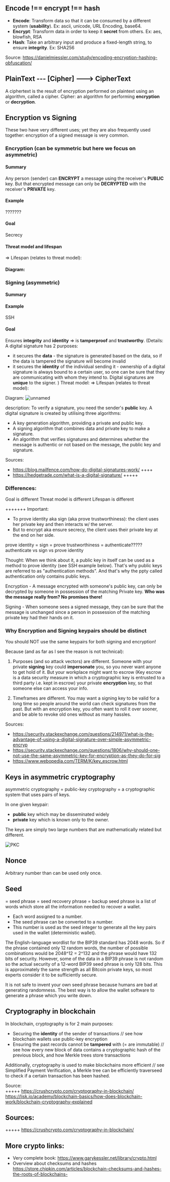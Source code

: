 ## Encode !== encrypt !== hash

- **Encode**: Transform data so that it can be consumed by a different system (**usability**). Ex: ascii, unicode, URL Encoding, base64.
- **Encrypt**: Transform data in order to keep it **secret** from others. Ex: aes, blowfish, RSA
- **Hash**: Take an arbitrary input and produce a fixed-length string, to ensure **integrity**. Ex: SHA256

Source:
https://danielmiessler.com/study/encoding-encryption-hashing-obfuscation/

## PlainText --- [Cipher] ---> CipherText

A ciphertext is the result of encryption performed on plaintext using an algorithm, called a cipher.
Cipher: an algorithm for performing **encryption** or **decryption**.

## Encryption vs Signing

These two have very different uses; yet they are also frequently used together: encryption of a signed message is very common.


### Encryption (can be symmetric but here we focus on asymmetric)
#### Summary
Any person (sender) can **ENCRYPT** a message using the receiver's **PUBLIC** key.
But that encrypted message can only be **DECRYPTED** with the receiver's **PRIVATE** key.
#### Example
???????
#### Goal
Secrecy
#### Threat model and lifespan
=> Lifespan (relates to threat model):
#### Diagram:


### Signing (asymmetric)
#### Summary
#### Example
SSH
#### Goal
Ensures **integrity** and **identity**
=> is **tamperproof** and **trustworthy**. 
(Details:
A digital signature has 2 purposes:
- it secures the **data** - the signature is generated based on the data, so if the data is tampered the signature will become invalid
- it secures the **identity** of the individual sending it - ownership of a digital signature is always bound to a certain user, so one can be sure that they are communicating with whom they intend to. Digital signatures are **unique** to the signer.
)
Threat model:
=> Lifespan (relates to threat model):

Diagram:
![unnamed](https://user-images.githubusercontent.com/9762897/67575803-9d8f7100-f73d-11e9-917a-bef21ef1bdbb.jpg)

description: 
To verify a signature, you need the sender's **public** key.
A digital signature is created by utilising three algorithms:
* A key generation algorithm, providing a private and public key.
* A signing algorithm that combines data and private key to make a signature.
* An algorithm that verifies signatures and determines whether the message is authentic or not based on the message, the public key and signature.  

Sources:
- https://blog.mailfence.com/how-do-digital-signatures-work/ ++++
- https://hedgetrade.com/what-is-a-digital-signature/ +++++







### Differences:
Goal is different
Threat model is different
Lifespan is different

+++++++ Important:
* To prove identity aka sign (aka prove trustworthiness): the client uses her private key and then interacts w/ the server. 
* But to encrypt aka ensure secrecy, the client uses their private key at the end on her side.


prove identity = sign = prove trustworthiness
= authenticate?????
authenticate vs sign vs prove identity

Thought:
When we think about it, a public key in itself can be used as a method to prove identity (see SSH example below).
That's why public keys are referred to as "authentication methods".
And that's why the ppty called authentication only contains public keys.

Encryption - A message encrypted with someone's public key, can only be decrypted by someone in possession of the matching Private key. **Who was the message really from? No promises there!**

Signing - When someone sees a signed message, they can be sure that the message is unchanged since a person in possession of the matching private key had their hands on it.



### Why Encryption and Signing keypairs should be distinct

You should NOT use the same keypairs for both signing and encryption!

Because (and as far as I see the reason is not technical):

1. Purposes (and so attack vectors) are different.
Someone with your private **signing** key could **impersonate** you, so you never want anyone to get hold of it.
But your workplace might want to escrow (Key escrow is a data security measure in which a cryptographic key is entrusted to a third party i.e. kept in escrow) your private **encryption** key, so that someone else can access your info.

2. Timeframes are different.
You may want a signing key to be valid for a long time so people around the world can check signatures from the past.
But with an encryption key, you often want to roll it over sooner, and be able to revoke old ones without as many hassles.

Sources:

- https://security.stackexchange.com/questions/214971/what-is-the-advantage-of-using-a-digital-signature-over-simple-asymmetric-encryp
- https://security.stackexchange.com/questions/1806/why-should-one-not-use-the-same-asymmetric-key-for-encryption-as-they-do-for-sig 
- https://www.webopedia.com/TERM/K/key_escrow.html



## Keys in asymmetric cryptography

asymmetric cryptography = public-key cryptography = a cryptographic system that uses pairs of keys.

In one given keypair:
- **public** key which may be disseminated widely
- **private** key which is known only to the owner.

The keys are simply two large numbers that are mathematically related but different.

![](https://lisk.io/content/5-academy/2-blockchain-basics/4-how-does-blockchain-work/2-blockchain-cryptography-explained/6-public-key-cryptography-1.jpg "PKC")

## Nonce

Arbitrary number than can be used only once.

## Seed

= seed phrase = seed recovery phrase = backup seed phrase is a list of words which store all the information needed to recover a wallet.

- Each word assigned to a number.
- The seed phrase can be converted to a number.
- This number is used as the seed integer to generate all the key pairs used in the wallet (deterministic wallet).

The English-language wordlist for the BIP39 standard has 2048 words. So if the phrase contained only 12 random words, the number of possible combinations would be 2048^12 = 2^132 and the phrase would have 132 bits of security. However, some of the data in a BIP39 phrase is not random so the actual security of a 12-word BIP39 seed phrase is only 128 bits. This is approximately the same strength as all Bitcoin private keys, so most experts consider it to be sufficiently secure.

It is not safe to invent your own seed phrase because humans are bad at generating randomness. The best way is to allow the wallet software to generate a phrase which you write down.

## Cryptography in blockchain

In blockchain, cryptography is for 2 main purposes:   
* Securing the **identity** of the sender of transactions // see how blockchain wallets use public-key encryption
* Ensuring the past records cannot be **tampered** with (= are immutable) // see how every new block of data contains a cryptographic hash of the previous block, and how Merkle trees store transactions

Additionally, cryptography is used to make blockchains more efficient // see Simplified Payment Verification, a Merkle tree can be efficiently traverseed to check if a certain transaction has been hashed.

Source:  
+++++ https://crushcrypto.com/cryptography-in-blockchain/  
https://lisk.io/academy/blockchain-basics/how-does-blockchain-work/blockchain-cryptography-explained   

## Sources:  
+++++ https://crushcrypto.com/cryptography-in-blockchain/

## More crypto links:  
* Very complete book: https://www.garykessler.net/library/crypto.html
* Overview about checksums and hashes https://store.chipkin.com/articles/blockchain-checksums-and-hashes-the-roots-of-blockchains-
